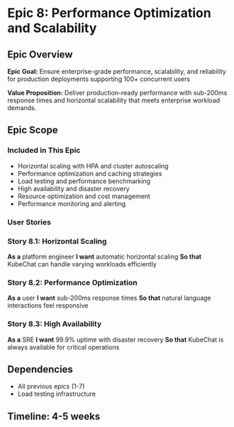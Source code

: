 # Epic 8: Performance Optimization and Scalability

## Epic Overview

**Epic Goal:** Ensure enterprise-grade performance, scalability, and reliability for production deployments supporting 100+ concurrent users

**Value Proposition:** Deliver production-ready performance with sub-200ms response times and horizontal scalability that meets enterprise workload demands.

## Epic Scope

### Included in This Epic
- Horizontal scaling with HPA and cluster autoscaling
- Performance optimization and caching strategies
- Load testing and performance benchmarking
- High availability and disaster recovery
- Resource optimization and cost management
- Performance monitoring and alerting

### User Stories

### Story 8.1: Horizontal Scaling
**As a** platform engineer
**I want** automatic horizontal scaling
**So that** KubeChat can handle varying workloads efficiently

### Story 8.2: Performance Optimization
**As a** user
**I want** sub-200ms response times
**So that** natural language interactions feel responsive

### Story 8.3: High Availability
**As a** SRE
**I want** 99.9% uptime with disaster recovery
**So that** KubeChat is always available for critical operations

## Dependencies
- All previous epics (1-7)
- Load testing infrastructure

## Timeline: 4-5 weeks